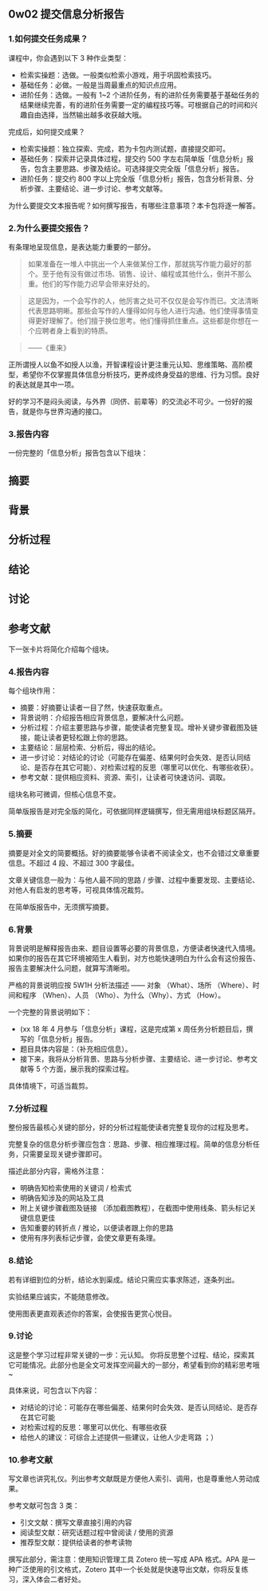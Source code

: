 ##  0w02 提交信息分析报告  

###  1.如何提交任务成果？  

课程中，你会遇到以下 3 种作业类型：

* 检索实操题：选做。一般类似检索小游戏，用于巩固检索技巧。
* 基础任务：必做。一般是当周最重点的知识点应用。
* 进阶任务：选做。一般有 1~2 个进阶任务，有的进阶任务需要基于基础任务的结果继续完善，有的进阶任务需要一定的编程技巧等。可根据自己的时间和兴趣自由选择，当然输出越多收获越大哦。  

完成后，如何提交成果？

* 检索实操题：独立探索、完成，若为卡包内测试题，直接提交即可。
* 基础任务：探索并记录具体过程，提交约 500 字左右简单版「信息分析」报告，包含主要思路、步骤及结论。可选择提交完全版「信息分析」报告。
* 进阶任务：提交约 800 字以上完全版「信息分析」报告，包含分析背景、分析步骤、主要结论、进一步讨论、参考文献等。  

为什么要提交文本报告呢？如何撰写报告，有哪些注意事项？本卡包将逐一解答。  

###  2.为什么要提交报告？
有条理地呈现信息，是表达能力重要的一部分。

>如果准备在一堆人中挑出一个人来做某份工作，那就挑写作能力最好的那个。至于他有没有做过市场、销售、设计、编程或其他什么，倒并不那么重。他们的写作能力迟早会带来好处的。

>这是因为，一个会写作的人，他厉害之处可不仅仅是会写作而已。文法清晰代表思路明晰。那些会写作的人懂得如何与他人进行沟通。他们使得事情变得更好理解了。他们擅于换位思考。他们懂得抓住重点。这些都是你想在一个应聘者身上看到的特质。

>——《重来》

正所谓授人以鱼不如授人以渔，开智课程设计更注重元认知、思维策略、高阶模型，希望你不仅掌握具体信息分析技巧，更养成终身受益的思维、行为习惯。良好的表达就是其中一项。

好的学习不是闷头阅读，与外界（同侪、前辈等）的交流必不可少。一份好的报告，就是你与世界沟通的接口。  

###  3.报告内容
一份完整的「信息分析」报告包含以下组块：

   ## 摘要  
   ## 背景  
   ## 分析过程  
   ## 结论  
   ## 讨论    
   ## 参考文献  
   
下一张卡片将简化介绍每个组块。  

###  4.报告内容
每个组块作用：

* 摘要：好摘要让读者一目了然，快速获取重点。
* 背景说明：介绍报告相应背景信息，要解决什么问题。
* 分析过程：介绍主要思路与步骤，能使读者完整复现。增补关键步骤截图及链接，能让读者更轻松跟上你的思路。
* 主要结论：层层检索、分析后，得出的结论。
* 进一步讨论：对结论的讨论（可能存在偏差、结果何时会失效、是否认同结论、是否存在其它可能）、对检索过程的反思（哪里可以优化、有哪些收获）。
* 参考文献：提供相应资料、资源、索引，让读者可快速访问、调取。  

组块名称可微调，但核心信息不变。

简单版报告是对完全版的简化，可依据同样逻辑撰写，但无需用组块标题区隔开。  

###  5.摘要
摘要是对全文的简要概括。好的摘要能够令读者不阅读全文，也不会错过文章重要信息。不超过 4 段、不超过 300 字最佳。

文章关键信息一般为：与他人最不同的思路 / 步骤、过程中重要发现、主要结论、对他人有启发的思考等，可视具体情况裁剪。

在简单版报告中，无须撰写摘要。  

###  6.背景
背景说明是解释报告由来、题目设置等必要的背景信息，方便读者快速代入情境。如果你的报告在其它环境被陌生人看到，对方也能快速明白为什么会有这份报告、报告主要解决什么问题，就算写清晰啦。

严格的背景说明应按 5W1H 分析法描述 —— 对象 （What）、场所 （Where）、时间和程序 （When）、人员 （Who）、为什么（Why）、方式 （How）。

一个完整的背景说明如下：

* (xx 18 年 4 月参与「信息分析」课程，这是完成第 x 周任务分析题目后，撰写的「信息分析」报告。
* 题目具体内容是：（补充相应信息）。
* 接下来，我将从分析背景、思路与分析步骤、主要结论、进一步讨论、参考文献等 5 个方面，展示我的探索过程。  

具体情境下，可适当裁剪。

###  7.分析过程
整份报告最核心关键的部分，好的分析过程能使读者完整复现你的过程及思考。

完整复杂的信息分析步骤应包含：思路、步骤、相应推理过程。简单的信息分析任务，只需要呈现关键步骤即可。

描述此部分内容，需格外注意：

* 明确告知检索使用的关键词 / 检索式
* 明确告知涉及的网站及工具
* 附上关键步骤截图及链接 （添加截图教程），在截图中使用线条、箭头标记关键信息更佳
* 告知重要的转折点 / 推论，以便读者跟上你的思路
* 使用有序列表标记步骤，会使文章更有条理。  

###  8.结论
若有详细到位的分析，结论水到渠成。结论只需应实事求陈述，逐条列出。

实验结果应诚实，不能随意修改。

使用图表更直观表述你的答案，会使报告更赏心悦目。  

###  9.讨论
这是整个学习过程非常关键的一步：元认知。 你将反思整个过程、结论，探索其它可能情况。此部分也是全文可发挥空间最大的一部分，希望看到你的精彩思考哦~

具体来说，可包含以下内容：

* 对结论的讨论：可能存在哪些偏差、结果何时会失效、是否认同结论、是否存在其它可能
* 对检索过程的反思：哪里可以优化、有哪些收获
* 给他人的建议：可综合上述提供一些建议，让他人少走弯路 ；）  

###  10.参考文献
写文章也讲究礼仪。列出参考文献既是方便他人索引、调用，也是尊重他人劳动成果。

参考文献可包含 3 类：

* 引文文献：撰写文章直接引用的内容
* 阅读型文献：研究话题过程中曾阅读 / 使用的资源
* 推荐型文献：提供给读者的参考读物  

撰写此部分，需注意：使用知识管理工具 Zotero 统一写成 APA 格式。APA 是一种广泛使用的引文格式，Zotero 其中一个长处就是快速导出文献，你将反复练习，深入体会二者好处。
